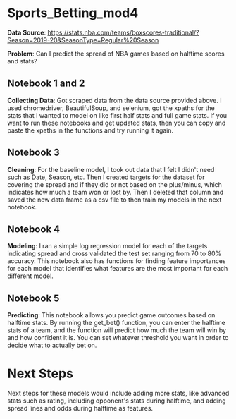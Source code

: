 # Sports_Betting_mod4

**Data Source**: https://stats.nba.com/teams/boxscores-traditional/?Season=2019-20&SeasonType=Regular%20Season

**Problem**: Can I predict the spread of NBA games based on halftime scores and stats?

## Notebook 1 and 2
**Collecting Data**: Got scraped data from the data source provided above. I used chromedriver, BeautifulSoup, and selenium, got the xpaths for the stats that I wanted to model on like first half stats and full game stats. If you want to run these notebooks and get updated stats, then you can copy and paste the xpaths in the functions and try running it again. 

## Notebook 3

**Cleaning**: For the baseline model, I took out data that I felt I didn't need such as Date, Season, etc. Then I created targets for the dataset for covering the spread and if they did or not based on the plus/minus, which indicates how much a team won or lost by. Then I deleted that column and saved the new data frame as a csv file to then train my models in the next notebook.

## Notebook 4

**Modeling**: I ran a simple log regression model for each of the targets indicating spread and cross validated the test set ranging from 70 to 80% accuracy. This notebook also has functions for finding feature importances for each model that identifies what features are the most important for each different model.

## Notebook 5

**Predicting**: This notebook allows you predict game outcomes based on halftime stats. By running the get_bet() function, you can enter the halftime stats of a team, and the function will predict how much the team will win by and how confident it is. You can set whatever threshold you want in order to decide what to actually bet on. 

# Next Steps

Next steps for these models would include adding more stats, like advanced stats such as rating, including opponent's stats during halftime, and adding spread lines and odds during halftime as features. 
